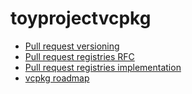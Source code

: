 # toyprojectvcpkg

- [Pull request versioning](https://github.com/microsoft/vcpkg/pull/11758)
- [Pull request registries RFC](https://github.com/microsoft/vcpkg/pull/13590)
- [Pull request registries implementation](https://github.com/microsoft/vcpkg/pull/15054)
- [vcpkg roadmap](https://github.com/microsoft/vcpkg/wiki/Roadmap)
